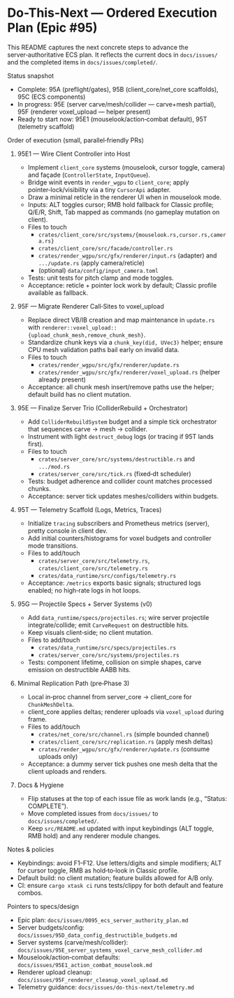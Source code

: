 # Do-This-Next — Ordered Execution Plan (Epic #95)

This README captures the next concrete steps to advance the server‑authoritative ECS plan. It reflects the current docs in `docs/issues/` and the completed items in `docs/issues/completed/`.

Status snapshot
- Complete: 95A (preflight/gates), 95B (client_core/net_core scaffolds), 95C (ECS components)
- In progress: 95E (server carve/mesh/collider — carve+mesh partial), 95F (renderer voxel_upload — helper present)
- Ready to start now: 95E1 (mouselook/action‑combat default), 95T (telemetry scaffold)

Order of execution (small, parallel‑friendly PRs)
1) 95E1 — Wire Client Controller into Host
   - Implement `client_core` systems (mouselook, cursor toggle, camera) and façade (`ControllerState`, `InputQueue`).
   - Bridge winit events in `render_wgpu` to `client_core`; apply pointer‑lock/visibility via a tiny `CursorApi` adapter.
   - Draw a minimal reticle in the renderer UI when in mouselook mode.
   - Inputs: ALT toggles cursor; RMB hold fallback for Classic profile; Q/E/R, Shift, Tab mapped as commands (no gameplay mutation on client).
   - Files to touch
     - `crates/client_core/src/systems/{mouselook.rs,cursor.rs,camera.rs}`
     - `crates/client_core/src/facade/controller.rs`
     - `crates/render_wgpu/src/gfx/renderer/input.rs` (adapter) and `.../update.rs` (apply camera/reticle)
     - (optional) `data/config/input_camera.toml`
   - Tests: unit tests for pitch clamp and mode toggles.
   - Acceptance: reticle + pointer lock work by default; Classic profile available as fallback.

2) 95F — Migrate Renderer Call‑Sites to voxel_upload
   - Replace direct VB/IB creation and map maintenance in `update.rs` with `renderer::voxel_upload::{upload_chunk_mesh,remove_chunk_mesh}`.
   - Standardize chunk keys via a `chunk_key(did, UVec3)` helper; ensure CPU mesh validation paths bail early on invalid data.
   - Files to touch
     - `crates/render_wgpu/src/gfx/renderer/update.rs`
     - `crates/render_wgpu/src/gfx/renderer/voxel_upload.rs` (helper already present)
   - Acceptance: all chunk mesh insert/remove paths use the helper; default build has no client mutation.

3) 95E — Finalize Server Trio (ColliderRebuild + Orchestrator)
   - Add `ColliderRebuildSystem` budget and a simple tick orchestrator that sequences carve → mesh → collider.
   - Instrument with light `destruct_debug` logs (or tracing if 95T lands first).
   - Files to touch
     - `crates/server_core/src/systems/destructible.rs` and `.../mod.rs`
     - `crates/server_core/src/tick.rs` (fixed‑dt scheduler)
   - Tests: budget adherence and collider count matches processed chunks.
   - Acceptance: server tick updates meshes/colliders within budgets.

4) 95T — Telemetry Scaffold (Logs, Metrics, Traces)
   - Initialize `tracing` subscribers and Prometheus metrics (server), pretty console in client dev.
   - Add initial counters/histograms for voxel budgets and controller mode transitions.
   - Files to add/touch
     - `crates/server_core/src/telemetry.rs`, `crates/client_core/src/telemetry.rs`
     - `crates/data_runtime/src/configs/telemetry.rs`
   - Acceptance: `/metrics` exports basic signals; structured logs enabled; no high‑rate logs in hot loops.

5) 95G — Projectile Specs + Server Systems (v0)
   - Add `data_runtime/specs/projectiles.rs`; wire server projectile integrate/collide; emit `CarveRequest` on destructible hits.
   - Keep visuals client‑side; no client mutation.
   - Files to add/touch
     - `crates/data_runtime/src/specs/projectiles.rs`
     - `crates/server_core/src/systems/projectiles.rs`
   - Tests: component lifetime, collision on simple shapes, carve emission on destructible AABB hits.

6) Minimal Replication Path (pre‑Phase 3)
   - Local in‑proc channel from server_core → client_core for `ChunkMeshDelta`.
   - client_core applies deltas; renderer uploads via `voxel_upload` during frame.
   - Files to add/touch
     - `crates/net_core/src/channel.rs` (simple bounded channel)
     - `crates/client_core/src/replication.rs` (apply mesh deltas)
     - `crates/render_wgpu/src/gfx/renderer/update.rs` (consume uploads only)
   - Acceptance: a dummy server tick pushes one mesh delta that the client uploads and renders.

7) Docs & Hygiene
   - Flip statuses at the top of each issue file as work lands (e.g., “Status: COMPLETE”).
   - Move completed issues from `docs/issues/` to `docs/issues/completed/`.
   - Keep `src/README.md` updated with input keybindings (ALT toggle, RMB hold) and any renderer module changes.

Notes & policies
- Keybindings: avoid F1–F12. Use letters/digits and simple modifiers; ALT for cursor toggle, RMB as hold‑to‑look in Classic profile.
- Default build: no client mutation; feature builds allowed for A/B only.
- CI: ensure `cargo xtask ci` runs tests/clippy for both default and feature combos.

Pointers to specs/design
- Epic plan: `docs/issues/0095_ecs_server_authority_plan.md`
- Server budgets/config: `docs/issues/95D_data_config_destructible_budgets.md`
- Server systems (carve/mesh/collider): `docs/issues/95E_server_systems_voxel_carve_mesh_collider.md`
- Mouselook/action‑combat defaults: `docs/issues/95E1_action_combat_mouselook.md`
- Renderer upload cleanup: `docs/issues/95F_renderer_cleanup_voxel_upload.md`
- Telemetry guidance: `docs/issues/do-this-next/telemetry.md`

